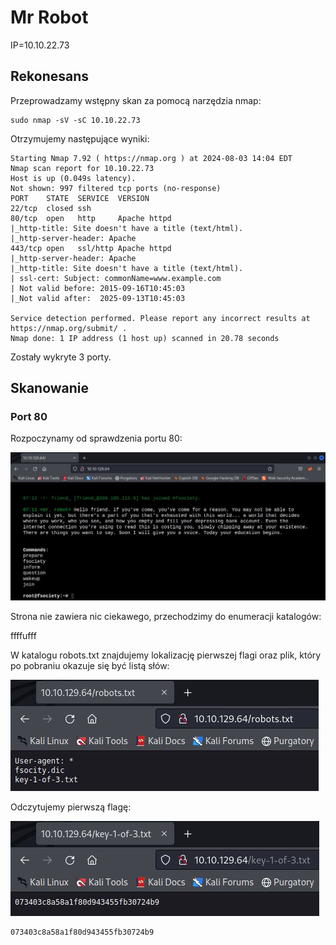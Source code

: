 # Mr Robot
IP=10.10.22.73

## Rekonesans
Przeprowadzamy wstępny skan za pomocą narzędzia nmap:

```
sudo nmap -sV -sC 10.10.22.73 
```

Otrzymujemy następujące wyniki:

```
Starting Nmap 7.92 ( https://nmap.org ) at 2024-08-03 14:04 EDT
Nmap scan report for 10.10.22.73
Host is up (0.049s latency).
Not shown: 997 filtered tcp ports (no-response)
PORT    STATE  SERVICE  VERSION
22/tcp  closed ssh
80/tcp  open   http     Apache httpd
|_http-title: Site doesn't have a title (text/html).
|_http-server-header: Apache
443/tcp open   ssl/http Apache httpd
|_http-server-header: Apache
|_http-title: Site doesn't have a title (text/html).
| ssl-cert: Subject: commonName=www.example.com
| Not valid before: 2015-09-16T10:45:03
|_Not valid after:  2025-09-13T10:45:03

Service detection performed. Please report any incorrect results at https://nmap.org/submit/ .
Nmap done: 1 IP address (1 host up) scanned in 20.78 seconds
```

Zostały wykryte 3 porty.

## Skanowanie

### Port 80
Rozpoczynamy od sprawdzenia portu 80:

![80](img/80.JPG)

Strona nie zawiera nic ciekawego, przechodzimy do enumeracji katalogów:

ffffufff

W katalogu robots.txt znajdujemy lokalizację pierwszej flagi oraz plik, który po pobraniu okazuje się być listą słów:

![Robots](img/Robots.JPG)

Odczytujemy pierwszą flagę:

![Flag1](img/Flag1.JPG)

```
073403c8a58a1f80d943455fb30724b9
```

